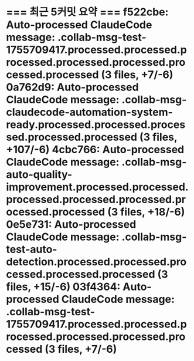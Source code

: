 === 최근 5커밋 요약 ===
f522cbe: Auto-processed ClaudeCode message: .collab-msg-test-1755709417.processed.processed.processed.processed.processed.processed.processed (3 files, +7/-6)
0a762d9: Auto-processed ClaudeCode message: .collab-msg-claudecode-automation-system-ready.processed.processed.processed.processed.processed (3 files, +107/-6)
4cbc766: Auto-processed ClaudeCode message: .collab-msg-auto-quality-improvement.processed.processed.processed.processed.processed.processed.processed (3 files, +18/-6)
0e5e731: Auto-processed ClaudeCode message: .collab-msg-test-auto-detection.processed.processed.processed.processed.processed (3 files, +15/-6)
03f4364: Auto-processed ClaudeCode message: .collab-msg-test-1755709417.processed.processed.processed.processed.processed.processed (3 files, +7/-6)
=======================
